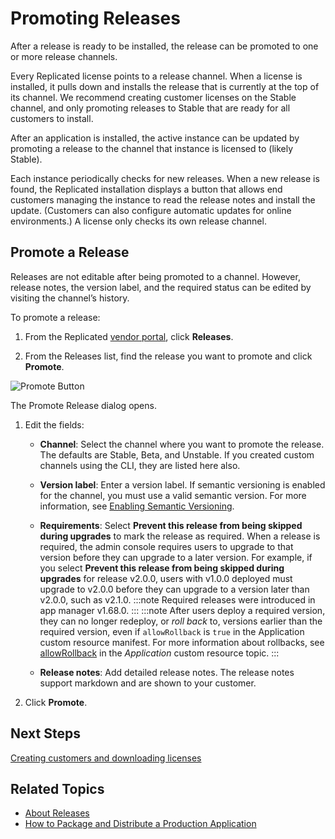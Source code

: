 # Promoting Releases

After a release is ready to be installed, the release can be promoted to one or more release channels.

Every Replicated license points to a release channel.
When a license is installed, it pulls down and installs the release that is currently at the top of its channel.
We recommend creating customer licenses on the Stable channel, and only promoting releases to Stable that are ready for all customers to install.

After an application is installed, the active instance can be updated by promoting a release to the channel that instance is licensed to (likely Stable).

Each instance periodically checks for new releases. When a new release is found, the Replicated installation displays a button that allows end customers managing the instance to read the release notes and install the update. (Customers can also configure automatic updates for online environments.)
A license only checks its own release channel.

## Promote a Release

Releases are not editable after being promoted to a channel. However, release notes, the version label, and the required status can be edited by visiting the channel’s history.

To promote a release:

1. From the Replicated [vendor portal](https://vendor.replicated.com), click **Releases**.

1. From the Releases list, find the release you want to promote and click **Promote**.

  ![Promote Button](/images/promote-button.png)

  The Promote Release dialog opens.

1. Edit the fields:
    * **Channel**: Select the channel where you want to promote the release. The defaults are Stable, Beta, and Unstable. If you created custom channels using the CLI, they are listed here also.
    * **Version label**: Enter a version label. If semantic versioning is enabled for the channel, you must use a valid semantic version. For more information, see [Enabling Semantic Versioning](releases-semantic-versioning).
    * **Requirements**: Select **Prevent this release from being skipped during upgrades** to mark the release as required. When a release is required, the admin console requires users to upgrade to that version before they can upgrade to a later version. For example, if you select **Prevent this release from being skipped during upgrades** for release v2.0.0, users with v1.0.0 deployed must upgrade to v2.0.0 before they can upgrade to a version later than v2.0.0, such as v2.1.0.
      :::note
      Required releases were introduced in app manager v1.68.0.
      :::
      :::note
      After users deploy a required version, they can no longer redeploy, or _roll back_ to, versions earlier than the required version, even if `allowRollback` is `true` in the Application custom resource manifest. For more information about rollbacks, see [allowRollback](../reference/custom-resource-application#allowrollback) in the _Application_ custom resource topic.
      :::

    * **Release notes**: Add detailed release notes. The release notes support markdown and are shown to your customer.

1. Click **Promote**.


## Next Steps

[Creating customers and downloading licenses](releases-creating-customer)

## Related Topics

* [About Releases](releases-understanding)
* [How to Package and Distribute a Production Application](distributing-workflow)
